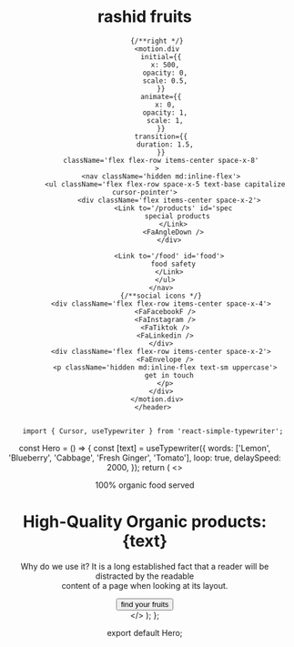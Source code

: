  <header className='  flex items-start justify-between p-5 max-w-6xl mx-auto z-20 xl:items-center'>
          <motion.div
            initial={{
              x: -500,
              opacity: 0,
              scale: 0.5,
            }}
            animate={{
              x: 0,
              opacity: 1,
              scale: 1,
            }}
            transition={{
              duration: 1.5,
            }}
            className='flex items-center space-x-2'
          >
            <FaLeaf />
            <h1 id='logo'>rashid fruits</h1>
          </motion.div>

          {/**right */}
          <motion.div
            initial={{
              x: 500,
              opacity: 0,
              scale: 0.5,
            }}
            animate={{
              x: 0,
              opacity: 1,
              scale: 1,
            }}
            transition={{
              duration: 1.5,
            }}
            className='flex flex-row items-center space-x-8'
          >
            <nav className='hidden md:inline-flex'>
              <ul className='flex flex-row space-x-5 text-base capitalize cursor-pointer'>
                <div className='flex items-center space-x-2'>
                  <Link to='/products' id='spec
                    special products
                  </Link>
                  <FaAngleDown />
                </div>

                <Link to='/food' id='food'>
                  food safety
                </Link>
              </ul>
            </nav>
            {/**social icons */}
            <div className='flex flex-row items-center space-x-4'>
              <FaFacebookF />
              <FaInstagram />
              <FaTiktok />
              <FaLinkedin />
            </div>
            <div className='flex flex-row items-center space-x-2'>
              <FaEnvelope />
              <p className='hidden md:inline-flex text-sm uppercase'>
                get in touch
              </p>
            </div>
          </motion.div>
        </header>


        import { Cursor, useTypewriter } from 'react-simple-typewriter';

const Hero = () => {
  const [text] = useTypewriter({
    words: ['Lemon', 'Blueberry', 'Cabbage', 'Fresh Ginger', 'Tomato'],
    loop: true,
    delaySpeed: 2000,
  });
  return (
    <>
      <div>
        <div className="bg-[url('https://img.freepik.com/premium-photo/blueberry-background-images-natural-colors-bright-background-generative-ai_913266-15893.jpg')] bg-no-repeat bg-center bg-cover h-[95vh] max-sm:h-[60vh]">
          <div className='max-sm:relative max-sm:-top-14 text-white px-28 py-24'>
            <p className='textOrganic'>100% organic food served</p>
            <div className=''>
              <h1 id='hight-Quality' className='max-sm:text-xl text-3xl font-black py-4'>
                High-Quality Organic products:
                <span className='text-red-400 uppercase'>{text}</span>
                <Cursor />
              </h1>
            </div>
            <p className='textdo'>
              Why do we use it? It is a long established fact that a reader will
              be distracted by the readable <br />
              content of a page when looking at its layout.
            </p>
            <div className='mt-12'>
              <button className='bg-slate-100 text-black cursor-pointer capitalize rounded  w-44 h-10'>
                find your fruits
              </button>
            </div>
          </div>
        </div>
      </div>
    </>
  );
};

export default Hero;
